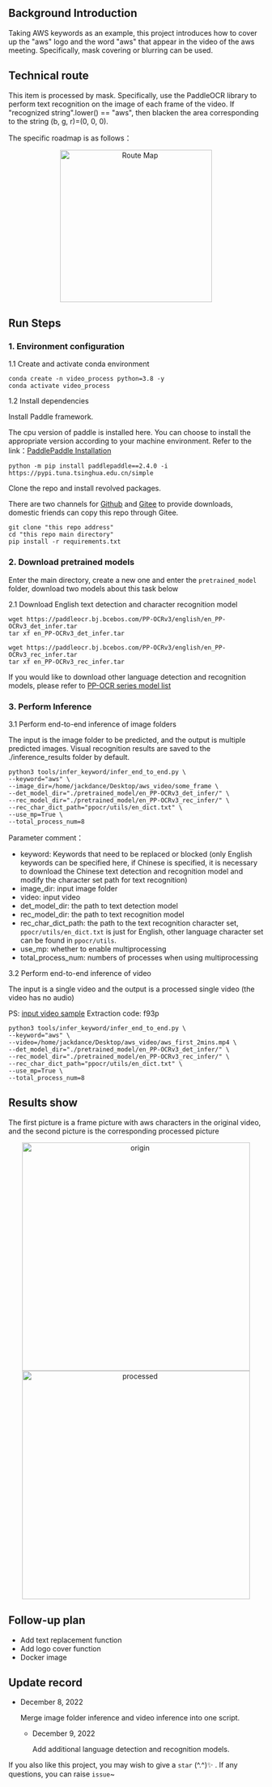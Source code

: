 ## Background Introduction
Taking AWS keywords as an example, this project introduces how to cover up the "aws" logo and the word "aws" that appear in the video of the aws meeting.
Specifically, mask covering or blurring can be used.

## Technical route
This item is processed by mask. Specifically, use the PaddleOCR library to perform text recognition on the image of each frame of the video. If "recognized string".lower() == "aws", then blacken the area corresponding to the string (b, g, r)=(0, 0, 0).

The specific roadmap is as follows：
<center>
    <img src="https://i.postimg.cc/DwDZ3R6t/aws.png" title="Route Map" width="300">
</center>


## Run Steps
### 1. Environment configuration
1.1 Create and activate conda environment
```commandline
conda create -n video_process python=3.8 -y
conda activate video_process
```
1.2 Install dependencies

Install Paddle framework. 

The cpu version of paddle is installed here. You can choose to install the appropriate version according to your machine environment. Refer to the link：[PaddlePaddle Installation](https://www.paddlepaddle.org.cn/)
```commandline
python -m pip install paddlepaddle==2.4.0 -i https://pypi.tuna.tsinghua.edu.cn/simple
```
Clone the repo and install revolved packages.

There are two channels for [Github](https://github.com/JackDance/text_occlusion_in_video) and [Gitee](https://gitee.com/Jack_forever/aws-video-process) to provide downloads, domestic friends can copy this repo through Gitee.

```commandline
git clone "this repo address"
cd "this repo main directory"
pip install -r requirements.txt
```

### 2. Download pretrained models
Enter the main directory, create a new one and enter the `pretrained_model` folder, download two models about this task below

2.1 Download English text detection and character recognition model
```commandline
wget https://paddleocr.bj.bcebos.com/PP-OCRv3/english/en_PP-OCRv3_det_infer.tar
tar xf en_PP-OCRv3_det_infer.tar

wget https://paddleocr.bj.bcebos.com/PP-OCRv3/english/en_PP-OCRv3_rec_infer.tar
tar xf en_PP-OCRv3_rec_infer.tar
```
If you would like to download other language detection and recognition models, please refer to [PP-OCR series model list](https://github.com/PaddlePaddle/PaddleOCR/blob/release/2.6/doc/doc_en/models_list_en.md)

### 3. Perform Inference

3.1 Perform end-to-end inference of image folders

The input is the image folder to be predicted, and the output is multiple predicted images. Visual recognition results are saved to the ./inference_results folder by default.

```commandline
python3 tools/infer_keyword/infer_end_to_end.py \
--keyword="aws" \
--image_dir=/home/jackdance/Desktop/aws_video/some_frame \
--det_model_dir="./pretrained_model/en_PP-OCRv3_det_infer/" \
--rec_model_dir="./pretrained_model/en_PP-OCRv3_rec_infer/" \
--rec_char_dict_path="ppocr/utils/en_dict.txt" \
--use_mp=True \
--total_process_num=8
```

Parameter comment：
- keyword: Keywords that need to be replaced or blocked (only English keywords can be specified here, if Chinese is specified, it is necessary to download the Chinese text detection and recognition model and modify the character set path for text recognition)
- image_dir: input image folder
- video: input video
- det_model_dir: the path to text detection model
- rec_model_dir: the path to text recognition model
- rec_char_dict_path: the path to the text recognition character set, `ppocr/utils/en_dict.txt` is just for English, other language character set can be found in `ppocr/utils`.
- use_mp: whether to enable multiprocessing
- total_process_num: numbers of processes when using multiprocessing

3.2 Perform end-to-end inference of video

The input is a single video and the output is a processed single video (the video has no audio)

PS: [input video sample](https://pan.baidu.com/s/16AxRp0IVYF7AJ67L2GoZBA) Extraction code: f93p

```commandline
python3 tools/infer_keyword/infer_end_to_end.py \
--keyword="aws" \
--video=/home/jackdance/Desktop/aws_video/aws_first_2mins.mp4 \
--det_model_dir="./pretrained_model/en_PP-OCRv3_det_infer/" \
--rec_model_dir="./pretrained_model/en_PP-OCRv3_rec_infer/" \
--rec_char_dict_path="ppocr/utils/en_dict.txt" \
--use_mp=True \
--total_process_num=8
```


## Results show
The first picture is a frame picture with aws characters in the original video, and the second picture is the corresponding processed picture
<center class="half">
    <img src="https://i.postimg.cc/xds6LqB5/origin-aws.png" title="origin" width="450"/>
    <img src="https://i.postimg.cc/pXq5W8js/processed-aws.png" title="processed" width="450"/>
</center>


## Follow-up plan
- Add text replacement function
- Add logo cover function
- Docker image

## Update record
- December 8, 2022

    Merge image folder inference and video inference into one script.

  - December 9, 2022

      Add additional language detection and recognition models.

If you also like this project, you may wish to give a `star` (^.^)✨ . If any questions, you can raise `issue`~
